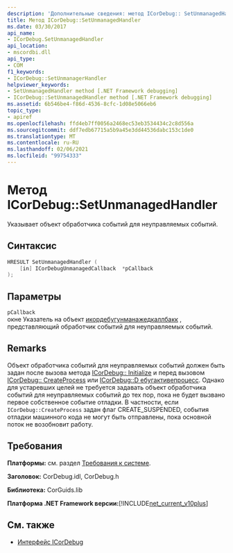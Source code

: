 ```yaml
---
description: 'Дополнительные сведения: метод ICorDebug:: SetUnmanagedHandler'
title: Метод ICorDebug::SetUnmanagedHandler
ms.date: 03/30/2017
api_name:
- ICorDebug.SetUnmanagedHandler
api_location:
- mscordbi.dll
api_type:
- COM
f1_keywords:
- ICorDebug::SetUnmanagerHandler
helpviewer_keywords:
- SetUnmanagedHandler method [.NET Framework debugging]
- ICorDebug::SetUnmanagedHandler method [.NET Framework debugging]
ms.assetid: 6b546be4-f86d-4536-8cfc-1d08e5066eb6
topic_type:
- apiref
ms.openlocfilehash: ffd4eb7ff0056a2468ec53eb3534434c2c8d556a
ms.sourcegitcommit: ddf7edb67715a5b9a45e3dd44536dabc153c1de0
ms.translationtype: MT
ms.contentlocale: ru-RU
ms.lasthandoff: 02/06/2021
ms.locfileid: "99754333"
---
```

# <a name="icordebugsetunmanagedhandler-method"></a>Метод ICorDebug::SetUnmanagedHandler

Указывает объект обработчика событий для неуправляемых событий.  
  
## <a name="syntax"></a>Синтаксис  
  
```cpp  
HRESULT SetUnmanagedHandler (  
    [in] ICorDebugUnmanagedCallback  *pCallback  
);  
```  
  
## <a name="parameters"></a>Параметры  

 `pCallback`  
 окне Указатель на объект [икордебугунманажедкаллбакк](icordebugunmanagedcallback-interface.md) , представляющий обработчик событий для неуправляемых событий.  
  
## <a name="remarks"></a>Remarks  

 Объект обработчика событий для неуправляемых событий должен быть задан после вызова метода [ICorDebug:: Initialize](icordebug-initialize-method.md) и перед вызовом [ICorDebug:: CreateProcess](icordebug-createprocess-method.md) или [ICorDebug::D ебугактивепроцесс](icordebug-debugactiveprocess-method.md). Однако для устаревших целей не требуется задавать объект обработчика событий для неуправляемых событий до тех пор, пока не будет вызвано первое собственное событие отладки. В частности, если `ICorDebug::CreateProcess` задан флаг CREATE_SUSPENDED, события отладки машинного кода не могут быть отправлены, пока основной поток не возобновит работу.  
  
## <a name="requirements"></a>Требования  

 **Платформы:** см. раздел [Требования к системе](../../get-started/system-requirements.md).  
  
 **Заголовок:** CorDebug.idl, CorDebug.h  
  
 **Библиотека:** CorGuids.lib  
  
 **Платформа .NET Framework версии:**[!INCLUDE[net_current_v10plus](../../../../includes/net-current-v10plus-md.md)]  
  
## <a name="see-also"></a>См. также

- [Интерфейс ICorDebug](icordebug-interface.md)
